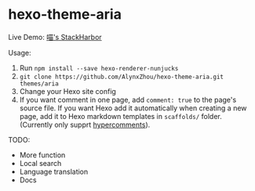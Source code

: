 hexo-theme-aria
===============

Live Demo: [喵's StackHarbor](https://sh.alynx.xyz/)

Usage:
  1. Run `npm install --save hexo-renderer-nunjucks`
  2. `git clone https://github.com/AlynxZhou/hexo-theme-aria.git themes/aria`
  3. Change your Hexo site config
  4. If you want comment in one page, add `comment: true` to the page's source file. If you want Hexo add it automatically when creating a new page, add it to Hexo markdown templates in `scaffolds/` folder. (Currently only supprt [hypercomments](https://www.hypercomments.com/)).

TODO:
  - More function
  - Local search
  - Language translation
  - Docs
